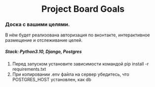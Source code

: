 # <center>Project Board Goals</center>
<h3>Доска с вашими целями.</h3>

В нём будет реализована авторизация по вконтакте, интерактивное размещение и отслеживание целей.

<h5>Stack: Python3.10, Django, Postgres</h5>

1. Перед запуском установите зависимости командой pip install -r requirements.txt
2. При копировании .env файла на сервер убедитесь, что POSTGRES_HOST установлен, как db